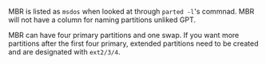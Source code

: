 MBR is listed as `msdos` when looked at through `parted -l`'s commnad.
MBR will not have a column for naming partitions unliked GPT.

MBR can have four primary partitions and one swap.
If you want more partitions after the first four primary, extended partitions need to be created and are designated with `ext2/3/4`.
